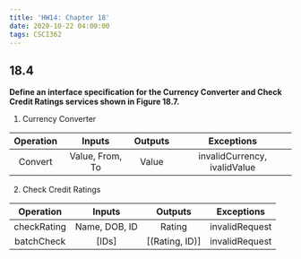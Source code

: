 ```yaml
---
title: 'HW14: Chapter 18'
date: 2020-10-22 04:00:00
tags: CSCI362
---
```

## 18.4
**Define an interface specification for the Currency Converter and Check Credit Ratings services shown in Figure 18.7.**

1. Currency Converter

| Operation |     Inputs      | Outputs |          Exceptions          |
| :-------: | :-------------: | :-----: | :--------------------------: |
|  Convert  | Value, From, To |  Value  | invalidCurrency, ivalidValue |

2. Check Credit Ratings

|   Operation  |    Inputs     |     Outputs    |   Exceptions   |
| :----------: | :-----------: | :------------: | :------------: |
| checkRating  | Name, DOB, ID |     Rating     | invalidRequest |
|  batchCheck  |     [IDs]     | [(Rating, ID)] | invalidRequest |

